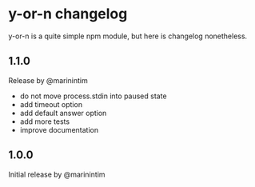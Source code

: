 y-or-n changelog
================

y-or-n is a quite simple npm module, but here is
changelog nonetheless.

## 1.1.0

Release by @marinintim

* do not move process.stdin into paused state
* add timeout option
* add default answer option
* add more tests
* improve documentation

## 1.0.0

Initial release by @marinintim
